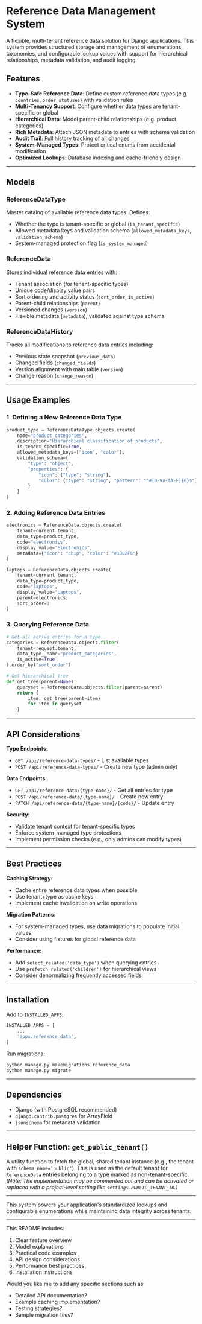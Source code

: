# Reference Data Management System

A flexible, multi-tenant reference data solution for Django applications. This system provides structured storage and management of enumerations, taxonomies, and configurable lookup values with support for hierarchical relationships, metadata validation, and audit logging.

## Features

- **Type-Safe Reference Data**: Define custom reference data types (e.g. `countries`, `order_statuses`) with validation rules
- **Multi-Tenancy Support**: Configure whether data types are tenant-specific or global
- **Hierarchical Data**: Model parent-child relationships (e.g. product categories)
- **Rich Metadata**: Attach JSON metadata to entries with schema validation
- **Audit Trail**: Full history tracking of all changes
- **System-Managed Types**: Protect critical enums from accidental modification
- **Optimized Lookups**: Database indexing and cache-friendly design

---

## Models

### ReferenceDataType

Master catalog of available reference data types. Defines:
- Whether the type is tenant-specific or global (`is_tenant_specific`)
- Allowed metadata keys and validation schema (`allowed_metadata_keys`, `validation_schema`)
- System-managed protection flag (`is_system_managed`)

### ReferenceData

Stores individual reference data entries with:
- Tenant association (for tenant-specific types)
- Unique code/display value pairs
- Sort ordering and activity status (`sort_order`, `is_active`)
- Parent-child relationships (`parent`)
- Versioned changes (`version`)
- Flexible metadata (`metadata`), validated against type schema

### ReferenceDataHistory

Tracks all modifications to reference data entries including:
- Previous state snapshot (`previous_data`)
- Changed fields (`changed_fields`)
- Version alignment with main table (`version`)
- Change reason (`change_reason`)

---

## Usage Examples

### 1. Defining a New Reference Data Type
```python
product_type = ReferenceDataType.objects.create(
    name="product_categories",
    description="Hierarchical classification of products",
    is_tenant_specific=True,
    allowed_metadata_keys=["icon", "color"],
    validation_schema={
        "type": "object",
        "properties": {
            "icon": {"type": "string"},
            "color": {"type": "string", "pattern": "^#[0-9a-fA-F]{6}$"}
        }
    }
)
```

### 2. Adding Reference Data Entries
```python
electronics = ReferenceData.objects.create(
    tenant=current_tenant,
    data_type=product_type,
    code="electronics",
    display_value="Electronics",
    metadata={"icon": "chip", "color": "#3B82F6"}
)

laptops = ReferenceData.objects.create(
    tenant=current_tenant,
    data_type=product_type,
    code="laptops",
    display_value="Laptops",
    parent=electronics,
    sort_order=1
)
```

### 3. Querying Reference Data
```python
# Get all active entries for a type
categories = ReferenceData.objects.filter(
    tenant=request.tenant,
    data_type__name="product_categories",
    is_active=True
).order_by("sort_order")

# Get hierarchical tree
def get_tree(parent=None):
    queryset = ReferenceData.objects.filter(parent=parent)
    return {
        item: get_tree(parent=item)
        for item in queryset
    }
```

---

## API Considerations

**Type Endpoints:**
- `GET /api/reference-data-types/` - List available types
- `POST /api/reference-data-types/` - Create new type (admin only)

**Data Endpoints:**
- `GET /api/reference-data/{type-name}/` - Get all entries for type
- `POST /api/reference-data/{type-name}/` - Create new entry
- `PATCH /api/reference-data/{type-name}/{code}/` - Update entry

**Security:**
- Validate tenant context for tenant-specific types
- Enforce system-managed type protections
- Implement permission checks (e.g., only admins can modify types)

---

## Best Practices

**Caching Strategy:**
- Cache entire reference data types when possible
- Use tenant+type as cache keys
- Implement cache invalidation on write operations

**Migration Patterns:**
- For system-managed types, use data migrations to populate initial values
- Consider using fixtures for global reference data

**Performance:**
- Add `select_related('data_type')` when querying entries
- Use `prefetch_related('children')` for hierarchical views
- Consider denormalizing frequently accessed fields

---

## Installation

Add to `INSTALLED_APPS`:
```python
INSTALLED_APPS = [
    ...
    'apps.reference_data',
]
```

Run migrations:
```bash
python manage.py makemigrations reference_data
python manage.py migrate
```

---

## Dependencies

- Django (with PostgreSQL recommended)
- `django.contrib.postgres` for ArrayField
- `jsonschema` for metadata validation

---

## Helper Function: `get_public_tenant()`

A utility function to fetch the global, shared tenant instance (e.g., the tenant with `schema_name='public'`). This is used as the default tenant for `ReferenceData` entries belonging to a type marked as non-tenant-specific.
*(Note: The implementation may be commented out and can be activated or replaced with a project-level setting like `settings.PUBLIC_TENANT_ID`.)*

---

This system powers your application's standardized lookups and configurable enumerations while maintaining data integrity across tenants.

---

This README includes:
1. Clear feature overview
2. Model explanations
3. Practical code examples
4. API design considerations
5. Performance best practices
6. Installation instructions

Would you like me to add any specific sections such as:
- Detailed API documentation?
- Example caching implementation?
- Testing strategies?
- Sample migration files?